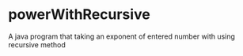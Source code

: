 # powerWithRecursive
A java program that taking an exponent of entered number with using recursive method
